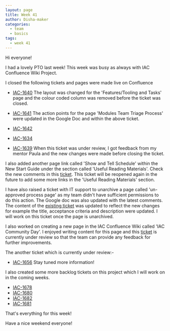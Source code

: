 ```yaml
---
layout: page
title: Week 41
author: Disha-maker
categories:
  - team
  - basics
tags:
  - week 41
---
```


Hi everyone!

I had a lovely PTO last week! This week was busy as always with IAC Confluence Wiki Project.

I closed the following tickets and pages were made live on Confluence
- [IAC-1640](https://tickets.puppetlabs.com/browse/IAC-1640)
The layout was changed for the 'Features/Tooling and Tasks' page and the colour coded column was removed before the ticket was closed.

- [IAC-1641](https://tickets.puppetlabs.com/browse/IAC-1641)
The action points for the page 'Modules Team Triage Process' were updated in the Google Doc and within the above ticket.

- [IAC-1642](https://tickets.puppetlabs.com/browse/IAC-1642)
- [IAC-1634](https://tickets.puppetlabs.com/browse/IAC-1634)

- [IAC-1639](https://tickets.puppetlabs.com/browse/IAC-1639)
When this ticket was under review, I got feedback from my mentor Paula and the new changes were made before closing the ticket.

I also added another page link called 'Show and Tell Schedule' within the New Start Guide under the section called 'Useful Reading Materials'.
Check the new comments in this [ticket](https://tickets.puppetlabs.com/browse/IAC-1626). This ticket will be reopened again in the future to add some more links in the 'Useful Reading Materials' section.

I have also raised a ticket with IT support to unarchive a page called 'un-approved process page' as my team didn't have sufficient permissions to do this action. The Google doc was also updated with the latest comments. The content of the [existing ticket](https://tickets.puppetlabs.com/browse/IAC-1644) was updated to reflect the new changes for example the title, acceptance criteria and description were updated. I will work on this ticket once the page is unarchived.

I also worked on creating a new page in the IAC Confluence Wiki called 'IAC Community Day'.
I enjoyed writing content for this page and this [ticket](https://tickets.puppetlabs.com/browse/IAC-1643) is currently under review so that the team can provide any feedback for further improvements.

The another ticket which is currently under review:-
- [IAC-1656](https://tickets.puppetlabs.com/browse/IAC-1656)
Stay tuned more information!

I also created some more backlog tickets on this project which I will work on in the coming weeks.
- [IAC-1678](https://tickets.puppetlabs.com/browse/IAC-1678)
- [IAC-1680](https://tickets.puppetlabs.com/browse/IAC-1680)
- [IAC-1682](https://tickets.puppetlabs.com/browse/IAC-1682)
- [IAC-1681](https://tickets.puppetlabs.com/browse/IAC-1681)

That's everything for this week!

Have a nice weekend everyone!